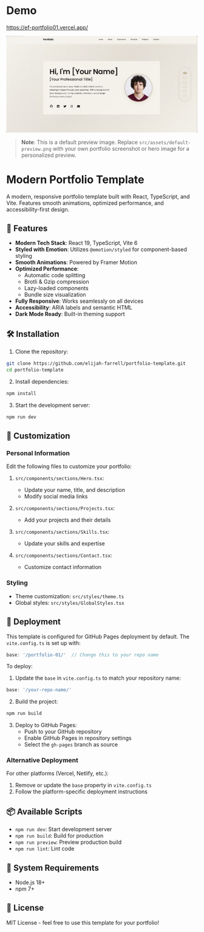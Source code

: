 
# Demo
https://ef-portfolio01.vercel.app/

![Portfolio Preview](src/assets/default-preview.png)

> **Note**: This is a default preview image. Replace `src/assets/default-preview.png` with your own portfolio screenshot or hero image for a personalized preview.

# Modern Portfolio Template

A modern, responsive portfolio template built with React, TypeScript, and Vite. Features smooth animations, optimized performance, and accessibility-first design.

## 🚀 Features

- **Modern Tech Stack**: React 19, TypeScript, Vite 6
- **Styled with Emotion**: Utilizes `@emotion/styled` for component-based styling
- **Smooth Animations**: Powered by Framer Motion
- **Optimized Performance**:
  - Automatic code splitting
  - Brotli & Gzip compression
  - Lazy-loaded components
  - Bundle size visualization
- **Fully Responsive**: Works seamlessly on all devices
- **Accessibility**: ARIA labels and semantic HTML
- **Dark Mode Ready**: Built-in theming support

## 🛠️ Installation

1. Clone the repository:
```bash
git clone https://github.com/elijah-farrell/portfolio-template.git
cd portfolio-template
```

2. Install dependencies:
```bash
npm install
```

3. Start the development server:
```bash
npm run dev
```

## 📝 Customization

### Personal Information
Edit the following files to customize your portfolio:

1. `src/components/sections/Hero.tsx`:
   - Update your name, title, and description
   - Modify social media links

2. `src/components/sections/Projects.tsx`:
   - Add your projects and their details

3. `src/components/sections/Skills.tsx`:
   - Update your skills and expertise

4. `src/components/sections/Contact.tsx`:
   - Customize contact information

### Styling
- Theme customization: `src/styles/theme.ts`
- Global styles: `src/styles/GlobalStyles.tsx`

## 🚀 Deployment

This template is configured for GitHub Pages deployment by default. The `vite.config.ts` is set up with:
```typescript
base: '/portfolio-01/'  // Change this to your repo name
```

To deploy:

1. Update the `base` in `vite.config.ts` to match your repository name:
```typescript
base: '/your-repo-name/'
```

2. Build the project:
```bash
npm run build
```

3. Deploy to GitHub Pages:
   - Push to your GitHub repository
   - Enable GitHub Pages in repository settings
   - Select the `gh-pages` branch as source

### Alternative Deployment

For other platforms (Vercel, Netlify, etc.):
1. Remove or update the `base` property in `vite.config.ts`
2. Follow the platform-specific deployment instructions



## 📦 Available Scripts

- `npm run dev`: Start development server
- `npm run build`: Build for production
- `npm run preview`: Preview production build
- `npm run lint`: Lint code

## 🔧 System Requirements

- Node.js 18+
- npm 7+

## 📄 License

MIT License - feel free to use this template for your portfolio!
